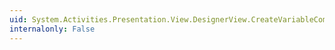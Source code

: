 ```yaml
---
uid: System.Activities.Presentation.View.DesignerView.CreateVariableCommand
internalonly: False
---
```


